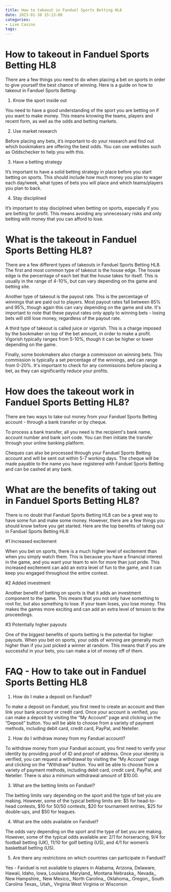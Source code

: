 ```yaml
---
title: How to takeout in Fanduel Sports Betting HL8
date: 2023-01-30 15:13:08
categories:
- Live Casino
tags:
---
```



#  How to takeout in Fanduel Sports Betting HL8

There are a few things you need to do when placing a bet on sports in order to give yourself the best chance of winning. Here is a guide on how to takeout in Fanduel Sports Betting:

1. Know the sport inside out

You need to have a good understanding of the sport you are betting on if you want to make money. This means knowing the teams, players and recent form, as well as the odds and betting markets.

2. Use market research

Before placing any bets, it’s important to do your research and find out which bookmakers are offering the best odds. You can use websites such as Oddschecker to help you with this.

3. Have a betting strategy

It’s important to have a solid betting strategy in place before you start betting on sports. This should include how much money you plan to wager each day/week, what types of bets you will place and which teams/players you plan to back.

4. Stay disciplined

It’s important to stay disciplined when betting on sports, especially if you are betting for profit. This means avoiding any unnecessary risks and only betting with money that you can afford to lose.

#  What is the takeout in Fanduel Sports Betting HL8?

There are a few different types of takeouts in Fanduel Sports Betting HL8. The first and most common type of takeout is the house edge. The house edge is the percentage of each bet that the house takes for itself. This is usually in the range of 4-10%, but can vary depending on the game and betting site.

Another type of takeout is the payout rate. This is the percentage of winnings that are paid out to players. Most payout rates fall between 85% and 95%, though again this can vary depending on the game and site. It's important to note that these payout rates only apply to winning bets - losing bets will still lose money, regardless of the payout rate.

A third type of takeout is called juice or vigorish. This is a charge imposed by the bookmaker on top of the bet amount, in order to make a profit. Vigorish typically ranges from 5-10%, though it can be higher or lower depending on the game.

Finally, some bookmakers also charge a commission on winning bets. This commission is typically a set percentage of the winnings, and can range from 0-20%. It's important to check for any commissions before placing a bet, as they can significantly reduce your profits.

#  How does the takeout work in Fanduel Sports Betting HL8?

There are two ways to take out money from your Fanduel Sports Betting account - through a bank transfer or by cheque.

To process a bank transfer, all you need is the recipient's bank name, account number and bank sort code. You can then initiate the transfer through your online banking platform.

Cheques can also be processed through your Fanduel Sports Betting account and will be sent out within 5-7 working days. The cheque will be made payable to the name you have registered with Fanduel Sports Betting and can be cashed at any bank.

#  What are the benefits of taking out in Fanduel Sports Betting HL8?

There is no doubt that Fanduel Sports Betting HL8 can be a great way to have some fun and make some money. However, there are a few things you should know before you get started. Here are the top benefits of taking out in Fanduel Sports Betting HL8:

#1 Increased excitement

When you bet on sports, there is a much higher level of excitement than when you simply watch them. This is because you have a financial interest in the game, and you want your team to win for more than just pride. This increased excitement can add an extra level of fun to the game, and it can keep you engaged throughout the entire contest.

#2 Added investment

Another benefit of betting on sports is that it adds an investment component to the game. This means that you not only have something to root for, but also something to lose. If your team loses, you lose money. This makes the games more exciting and can add an extra level of tension to the proceedings.

#3 Potentially higher payouts

One of the biggest benefits of sports betting is the potential for higher payouts. When you bet on sports, your odds of winning are generally much higher than if you just picked a winner at random. This means that if you are successful in your bets, you can make a lot of money off of them.

# FAQ - How to take out in Fanduel Sports Betting HL8

1. How do I make a deposit on Fanduel?

To make a deposit on Fanduel, you first need to create an account and then link your bank account or credit card. Once your account is verified, you can make a deposit by visiting the “My Account” page and clicking on the “Deposit” button. You will be able to choose from a variety of payment methods, including debit card, credit card, PayPal, and Neteller.

2. How do I withdraw money from my Fanduel account?

To withdraw money from your Fanduel account, you first need to verify your identity by providing proof of ID and proof of address. Once your identity is verified, you can request a withdrawal by visiting the “My Account” page and clicking on the “Withdraw” button. You will be able to choose from a variety of payment methods, including debit card, credit card, PayPal, and Neteller. There is also a minimum withdrawal amount of $10.00.

3. What are the betting limits on Fanduel?

The betting limits vary depending on the sport and the type of bet you are making. However, some of the typical betting limits are: $5 for head-to-head contests, $10 for 50/50 contests, $20 for tournament entries, $25 for double-ups, and $50 for leagues.

4. What are the odds available on Fanduel?

The odds vary depending on the sport and the type of bet you are making. However, some of the typical odds available are: 2/1 for horseracing, 9/4 for football betting (UK), 11/10 for golf betting (US), and 4/1 for women’s basketball betting (US).

5. Are there any restrictions on which countries can participate in Fanduel?

Yes - Fanduel is not available to players in Alabama, Arizona, Delaware, Hawaii, Idaho, Iowa, Louisiana Maryland,, Montana Nebraska,, Nevada,, New Hampshire,, New Mexico,, North Carolina,, Oklahoma,, Oregon,, South Carolina Texas,, Utah,, Virginia West Virginia or Wisconsin
